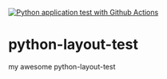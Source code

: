 [![Python application test with Github Actions](https://github.com/kcfigaro/python-layout-test/actions/workflows/test-ci.yml/badge.svg)](https://github.com/kcfigaro/python-layout-test/actions/workflows/test-ci.yml)

# python-layout-test
my awesome python-layout-test

